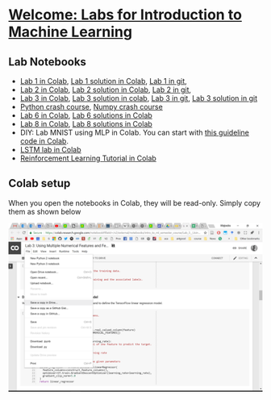 
# [Welcome: Labs for Introduction to Machine Learning](https://github.com/ai4socialgood/resources/blob/master/exercises/Welcome_%20Introduction%20to%20Machine%20Learning%20Labs.ipynb)

## Lab Notebooks

- [Lab 1 in Colab](https://drive.google.com/file/d/1FKmLfbKOaoEjpT4fgtZq3MpcGaxlgZxX/view?usp=sharing), [Lab 1 solution in Colab](https://drive.google.com/file/d/1KRbo-4yKbgqLQ6EZl9vCPDYk3aZH_wYI/view?usp=sharing), [Lab 1 in git](Lab_1_Loading_and_Understanding_Your_Data.ipynb), 
- [Lab 2 in Colab](https://drive.google.com/file/d/1E3vqk4651dZWh9VfWxeBRBp7mrrO327L/view?usp=sharing), [Lab 2 solution in Colab](https://drive.google.com/file/d/1e1e_FBwuX30x9kLkdv_nH_dVZGJNql4t/view?usp=sharing), [Lab 2 in git](Lab%202-Training%20Your%20First%20Linear%20Regression%20Model.ipynb), 
- [Lab 3 in Colab](https://drive.google.com/file/d/1UnR8BJRWM957CTgti2u9MlfSe98jlbny/view?usp=sharing), [Lab 3 solution in colab](https://drive.google.com/file/d/1WatEobRa2lO8G80d2Ompm1yNSC2SSuBM/view?usp=sharing), [Lab 3 in git](https://github.com/ai4socialgood/resources/blob/master/exercises/Lab%203_%20Using%20Multiple%20Numerical%20Features%20and%20Feature%20Scaling.ipynb), [Lab 3 solution in git](https://github.com/ai4socialgood/resources/blob/master/exercises/Lab%203_solutions-Using%20Multiple%20Numerical%20Features%20and%20Feature%20Scaling.ipynb)
- [Python crash course](https://drive.google.com/file/d/1Uumx3bCO5CyzSIzbcybxW30yeBG3bSnK/view?usp=sharing), [Numpy crash course](https://drive.google.com/file/d/1labdEvCWP3-OnzWh97lCX-8VbKQV00cH/view?usp=sharing)
- [Lab 6 in Colab](https://drive.google.com/file/d/1mnuWyEloxUxUXay5jnJG41P0NfLoXVXV/view?usp=sharing), [Lab 6 solutions in Colab](https://drive.google.com/file/d/1pKLaVEs1MiAcETJwPsHPzK3lUKfcNliY/view?usp=sharing)
- [Lab 8 in Colab](https://drive.google.com/file/d/1oNJURQRvPiOsUZKUUhdv0NIzVXh-qQFJ/view?usp=sharing), [Lab 8 solutions in Colab](https://drive.google.com/file/d/1p-2E4S-R8CqgBTvUbTNmQtGR6wJrMaor/view?usp=sharing)
- DIY: Lab MNIST using MLP in Colab. You can start with [this guideline code in Colab](https://drive.google.com/file/d/1Writ0ntZQ6jEKeSNYqZBEqVAd-jqe2Qw/view?usp=sharing).
- [LSTM lab in Colab](https://drive.google.com/file/d/1BpUiE47-A9dwxP4eZBv_ZZlmLX6BESEb/view?usp=sharing)
- [Reinforcement Learning Tutorial in Colab](https://colab.research.google.com/drive/1iEEijml3US5lNjX2NDLVUAfeTVv-UgDy)


## Colab setup
When you open the notebooks in Colab, they will be read-only. Simply copy them as shown below

![copy_colab](imgs/copy_colab_notebook.png)
